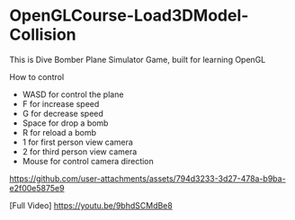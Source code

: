 # OpenGLCourse-Load3DModel-Collision
This is Dive Bomber Plane Simulator Game, built for learning OpenGL

How to control

- WASD for control the plane
- F for increase speed
- G for decrease speed
- Space for drop a bomb
- R for reload a bomb
- 1 for first person view camera
- 2 for third person view camera
- Mouse for control camera direction
  
https://github.com/user-attachments/assets/794d3233-3d27-478a-b9ba-e2f00e5875e9

[Full Video]
https://youtu.be/9bhdSCMdBe8
